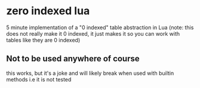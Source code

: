 # zero indexed lua
5 minute implementation of a "0 indexed" table abstraction in Lua (note: this does not really make it 0 indexed, it just makes it so you can work with tables like they are 0 indexed)

## Not to be used anywhere of course
this works, but it's a joke
and will likely break when used with builtin methods i.e it is not tested
